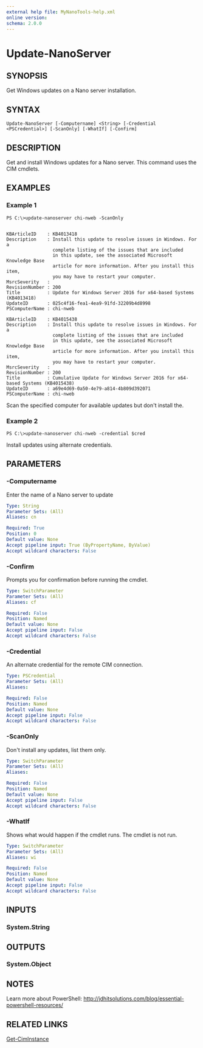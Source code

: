 ```yaml
---
external help file: MyNanoTools-help.xml
online version: 
schema: 2.0.0
---
```


# Update-NanoServer

## SYNOPSIS
Get Windows updates on a Nano server installation.

## SYNTAX

```
Update-NanoServer [-Computername] <String> [-Credential <PSCredential>] [-ScanOnly] [-WhatIf] [-Confirm]
```

## DESCRIPTION
Get and install Windows updates for a Nano server. This command uses the CIM cmdlets.

## EXAMPLES

### Example 1
```
PS C:\>update-nanoserver chi-nweb -ScanOnly


KBArticleID    : KB4013418
Description    : Install this update to resolve issues in Windows. For a 
                 complete listing of the issues that are included
                 in this update, see the associated Microsoft Knowledge Base 
                 article for more information. After you install this item, 
                 you may have to restart your computer.
MsrcSeverity   :
RevisionNumber : 200
Title          : Update for Windows Server 2016 for x64-based Systems (KB4013418)
UpdateID       : 025c4f16-fea1-4ea9-91fd-32209b4d8998
PSComputerName : chi-nweb

KBArticleID    : KB4015438
Description    : Install this update to resolve issues in Windows. For a 
                 complete listing of the issues that are included
                 in this update, see the associated Microsoft Knowledge Base 
                 article for more information. After you install this item, 
                 you may have to restart your computer.
MsrcSeverity   :
RevisionNumber : 200
Title          : Cumulative Update for Windows Server 2016 for x64-based Systems (KB4015438)
UpdateID       : a69e4d69-0a50-4e79-a814-4b809d392071
PSComputerName : chi-nweb
```

Scan the specified computer for available updates but don't install the.

### Example 2
```
PS C:\>update-nanoserver chi-nweb -credential $cred
```

Install updates using alternate credentials.
## PARAMETERS

### -Computername
Enter the name of a Nano server to update

```yaml
Type: String
Parameter Sets: (All)
Aliases: cn

Required: True
Position: 0
Default value: None
Accept pipeline input: True (ByPropertyName, ByValue)
Accept wildcard characters: False
```

### -Confirm
Prompts you for confirmation before running the cmdlet.

```yaml
Type: SwitchParameter
Parameter Sets: (All)
Aliases: cf

Required: False
Position: Named
Default value: None
Accept pipeline input: False
Accept wildcard characters: False
```

### -Credential
An alternate credential for the remote CIM connection.

```yaml
Type: PSCredential
Parameter Sets: (All)
Aliases: 

Required: False
Position: Named
Default value: None
Accept pipeline input: False
Accept wildcard characters: False
```

### -ScanOnly
Don't install any updates, list them only.

```yaml
Type: SwitchParameter
Parameter Sets: (All)
Aliases: 

Required: False
Position: Named
Default value: None
Accept pipeline input: False
Accept wildcard characters: False
```

### -WhatIf
Shows what would happen if the cmdlet runs.
The cmdlet is not run.

```yaml
Type: SwitchParameter
Parameter Sets: (All)
Aliases: wi

Required: False
Position: Named
Default value: None
Accept pipeline input: False
Accept wildcard characters: False
```

## INPUTS

### System.String

## OUTPUTS

### System.Object

## NOTES
Learn more about PowerShell:
http://jdhitsolutions.com/blog/essential-powershell-resources/

## RELATED LINKS
[Get-CimInstance]()
